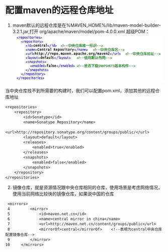 # 配置maven的远程仓库地址
1. maven默认的远程仓库是在%MAVEN_HOME%/lib/maven-model-builder-3.2.1.jar,打开 org/apache/maven/model/pom-4.0.0.xml 超级POM：
![](media/14942982383388/14942983488765.jpg)

当中央仓库找不到所需要的构建时，我们可以配置pom.xml，添加其他的远程仓库地址

```
<repositories>
    <repository>
        <id>Sonatype</id>
        <name>Sonatype Repository</name>
        <url>http://repository.sonatype.org/content/groups/public/</url>
        <layout>default</layout>
        <releases>
            <enabled>true</enabled>
        </releases>
        <snapshots>
            <enabled>false</enabled>
        </snapshots>
    </repository>
</repositories>
```

2. 镜像仓库，就是资源情况跟中央仓库相同的仓库，使用场景是考虑网络情况，使用当前网络比较快的镜像仓库，如果说中国的仓库

```
 <mirrors>
 4         <mirror>
 5             <id>maven.net.cn</id>
 6             <name>central mirror in china</name>
 7             <url>http://maven.net.cn/content/groups/public</url>
 8             <mirrorOf>central</mirrorOf>    <!--表明为central中央仓库配置镜像仓库-->
 9         </mirror>
10     </mirrors>
```

